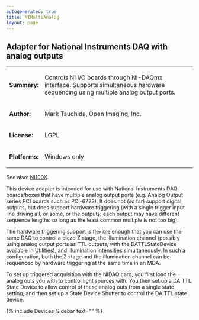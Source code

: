 ```yaml
---
autogenerated: true
title: NIMultiAnalog
layout: page
---
```


## Adapter for National Instruments DAQ with analog outputs

<table>
<tr>
<td markdown="1">

**Summary:**

</td>
<td markdown="1">

Controls NI I/O boards through NI-DAQmx interface. Supports simultaneous
hardware sequencing using multiple analog output ports.

</td>
</tr>
<tr>
<td markdown="1">

**Author:**

</td>
<td markdown="1">

Mark Tsuchida, Open Imaging, Inc.

</td>
</tr>
<tr>
<td markdown="1">

**License:**

</td>
<td markdown="1">

LGPL

</td>
</tr>
<tr>
<td markdown="1">

**Platforms:**

</td>
<td markdown="1">

Windows only

</td>
</tr>
</table>

See also: [NI100X](NI100X "wikilink").

This device adapter is intended for use with National Instruments DAQ
boards/boxes that have multiple analog output ports (e.g. Analog Output
series PCI boards such as PCI-6723). It does not (so far) support
digital outputs, but does support hardware triggering (with a single
trigger input line driving all, or some, or the outputs; each output may
have different sequence lengths so long as the least common multiple is
not too big).

The hardware triggering support is flexible enough that you can use the
same DAQ to control a piezo Z stage, the illumination channel (possibly
using analog output ports as TTL outputs, with the DATTLStateDevice
available in [Utilities](Utilities "wikilink")), and illumination
intensities simultaneously. In such a configuration, both the Z stage
and the illumination channel can be sequenced by hardware triggering at
the same time in an MDA.

To set up triggered acquisition with the NIDAQ card, you first load the
analog outs you with to control light sources with. You then set up a DA
TTL State Device to allow control of these analog outs from a single
state setting, and then set up a State Device Shutter to control the DA
TTL state device.

{% include Devices_Sidebar text="" %}
